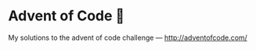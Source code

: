 # Advent of Code :christmas_tree:
My solutions to the advent of code challenge — http://adventofcode.com/

